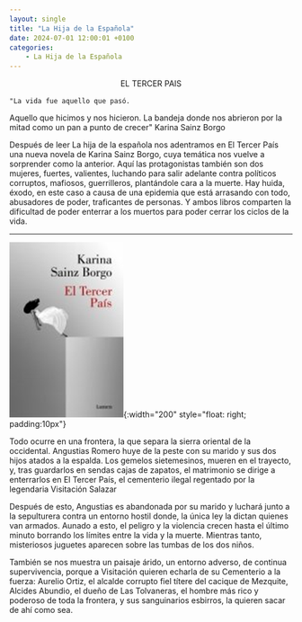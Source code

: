 ```yaml
---
layout: single
title: "La Hija de la Española"
date: 2024-07-01 12:00:01 +0100
categories: 
    - La Hija de la Española
---
```

<center>EL TERCER PAIS</center>


    "La vida fue aquello que pasó. 
 Aquello que hicimos y nos hicieron. 
  La bandeja donde nos abrieron por la 
  mitad como un pan a punto de crecer"
              Karina Sainz Borgo




Después de leer La hija de la española nos adentramos en  El Tercer
 País una nueva novela de
 Karina Sainz Borgo, cuya temática nos vuelve a sorprender como la 
 anterior. Aquí las 
 protagonistas también son dos mujeres, fuertes, valientes, 
 luchando para salir adelante contra 
 políticos corruptos, mafiosos, guerrilleros, plantándole cara a la
muerte. Hay huida, éxodo, en 
este caso a causa de una epidemia que está arrasando con todo,
abusadores de poder, traficantes de personas. Y ambos libros 
comparten la dificultad de poder enterrar a los muertos para 
poder  cerrar los ciclos de la vida. 

 
---
![el tercer pais](_posts/image-3.png){:width="200" style="float: 
right; padding:10px"}


Todo ocurre en una frontera, la que separa la sierra oriental de 
la  occidental. Angustias Romero
 huye de la peste con su marido y sus dos  hijos atados a la 
 espalda. Los gemelos sietemesinos, 
 mueren en el  trayecto, y, tras guardarlos en sendas cajas de
 zapatos, el matrimonio  se dirige 
 a enterrarlos en El Tercer País, el cementerio ilegal  regentado 
 por la legendaria Visitación 
 Salazar


Después de esto, Angustias es abandonada por su marido y   luchará 
junto a la sepulturera contra
 un entorno hostil donde, la única ley la dictan quienes van 
 armados.  Aunado a esto,  el peligro
 y la violencia crecen  hasta el último minuto borrando los
límites entre la vida y la muerte.
 Mientras tanto, misteriosos juguetes   aparecen sobre  las 
tumbas de los dos niños.


También se nos muestra un paisaje árido, un entorno adverso, de
continua supervivencia, porque a 
Visitación quieren echarla de su Cementerio a la fuerza: Aurelio 
Ortiz, el alcalde corrupto fiel 
títere del cacique de Mezquite, Alcides Abundio, el dueño de Las 
Tolvaneras, el hombre más rico y 
poderoso de toda la frontera, y sus sanguinarios esbirros, la 
quieren sacar de ahí como sea.





